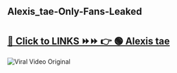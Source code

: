 
 ## Alexis_tae-Only-Fans-Leaked

# <h2><a href="https://clipsfans.com/Alexis_tae&ref=git">🔗 Click to LINKS ⏩⏩ 👉 🟢 Alexis tae </a></h2>

<a href="https://clipsfans.com/Alexis_tae&ref=git" rel="nofollow" data-target="animated-image.originalLink"><img src="https://i.ibb.co.com/xMMVF88/686577567.gif" alt="Viral Video Original" style="max-width: 100%; display: inline-block;" data-target="animated-image.originalImage"></a>

